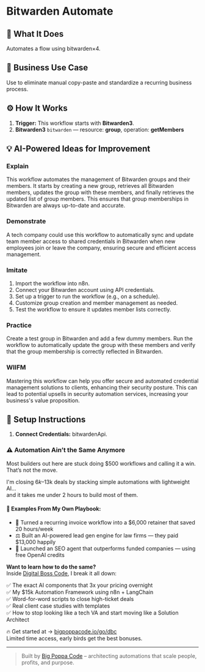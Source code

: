 # Bitwarden Automate
  ## 🚀 What It Does
  Automates a flow using bitwarden×4.
  
  ## 💼 Business Use Case
  Use to eliminate manual copy-paste and standardize a recurring business process.
  
  ## ⚙️ How It Works
  1. **Trigger:** This workflow starts with **Bitwarden3**.
  2. **Bitwarden3** `bitwarden` — resource: **group**, operation: **getMembers**
  
  ## 💡 AI-Powered Ideas for Improvement
  ### Explain
This workflow automates the management of Bitwarden groups and their members. It starts by creating a new group, retrieves all Bitwarden members, updates the group with these members, and finally retrieves the updated list of group members. This ensures that group memberships in Bitwarden are always up-to-date and accurate.

### Demonstrate
A tech company could use this workflow to automatically sync and update team member access to shared credentials in Bitwarden when new employees join or leave the company, ensuring secure and efficient access management.

### Imitate
1. Import the workflow into n8n.
2. Connect your Bitwarden account using API credentials.
3. Set up a trigger to run the workflow (e.g., on a schedule).
4. Customize group creation and member management as needed.
5. Test the workflow to ensure it updates member lists correctly.

### Practice
Create a test group in Bitwarden and add a few dummy members. Run the workflow to automatically update the group with these members and verify that the group membership is correctly reflected in Bitwarden.

### WIIFM
Mastering this workflow can help you offer secure and automated credential management solutions to clients, enhancing their security posture. This can lead to potential upsells in security automation services, increasing your business's value proposition.
  
  ## 🔧 Setup Instructions
  1. **Connect Credentials:** bitwardenApi.
  
### ⚠️ Automation Ain’t the Same Anymore

Most builders out here are stuck doing $500 workflows and calling it a win.  
That’s not the move.  

I'm closing $6k–$13k deals by stacking simple automations with lightweight AI...  
and it takes me under 2 hours to build most of them.

#### 🧠 Examples From My Own Playbook:
- 🔁 Turned a recurring invoice workflow into a $6,000 retainer that saved 20 hours/week  
- ⚖️ Built an AI-powered lead gen engine for law firms — they paid $13,000 happily  
- 🚀 Launched an SEO agent that outperforms funded companies — using free OpenAI credits  

**Want to learn how to do the same?**  
Inside [Digital Boss Code](https://bigpoppacode.io/go/dbc), I break it all down:

✅ The exact AI components that 3x your pricing overnight  
✅ My $15k Automation Framework using n8n + LangChain  
✅ Word-for-word scripts to close high-ticket deals  
✅ Real client case studies with templates  
✅ How to stop looking like a tech VA and start moving like a Solution Architect  

🔥 Get started at → [bigpoppacode.io/go/dbc](https://bigpoppacode.io/go/dbc)  
Limited time access, early birds get the best bonuses.

---
> Built by [Big Poppa Code](https://bigpoppacode.io) – architecting automations that scale people, profits, and purpose.
  